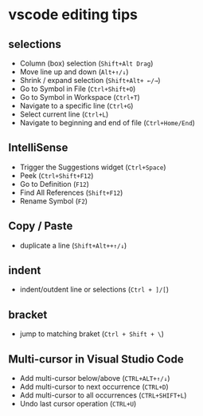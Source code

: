 # vscode editing tips

## selections

- Column (box) selection (`Shift+Alt Drag`)
- Move line up and down (`Alt+↑/↓`)
- Shrink / expand selection (`Shift+Alt+ ←/→`)
- Go to Symbol in File (`Ctrl+Shift+O`)
- Go to Symbol in Workspace (`Ctrl+T`)
- Navigate to a specific line (`Ctrl+G`)
- Select current line (`Ctrl+L`)
- Navigate to beginning and end of file (`Ctrl+Home/End`)

## IntelliSense

- Trigger the Suggestions widget (`Ctrl+Space`)
- Peek (`Ctrl+Shift+F12`)
- Go to Definition (`F12`)
- Find All References (`Shift+F12`)
- Rename Symbol (`F2`)

## Copy / Paste

- duplicate a line (`Shift+Alt++↑/↓`)

## indent

- indent/outdent line or selections (`Ctrl + ]/[`)

## bracket

- jump to matching braket (`Ctrl + Shift + \`)

## Multi-cursor in Visual Studio Code

- Add multi-cursor below/above (`CTRL+ALT+↑/↓`)
- Add multi-cursor to next occurrence (`CTRL+D`)
- Add multi-cursor to all occurrences (`CTRL+SHIFT+L`)
- Undo last cursor operation (`CTRL+U`)
